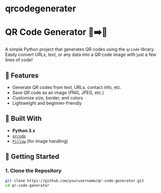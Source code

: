 # qrcodegenerater
# QR Code Generator 🧾➡️📱

A simple Python project that generates QR codes using the `qrcode` library. Easily convert URLs, text, or any data into a QR code image with just a few lines of code!

## 📌 Features

- Generate QR codes from text, URLs, contact info, etc.
- Save QR code as an image (PNG, JPEG, etc.)
- Customize size, border, and colors
- Lightweight and beginner-friendly

## 🐍 Built With

- **Python 3.x**
- [`qrcode`](https://pypi.org/project/qrcode/)
- [`Pillow`](https://pypi.org/project/Pillow/) (for image handling)

## 🚀 Getting Started

### 1. Clone the Repository

```bash
git clone https://github.com/yourusername/qr-code-generator.git
cd qr-code-generator
